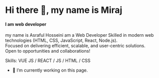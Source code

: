 # Hi there 👋, my name is Miraj
#### I am web developer

my name is Asraful Hosseini am a Web Developer 
Skilled in modern web technologies (HTML, CSS, JavaScript, React, Node.js).  
Focused on delivering efficient, scalable, and user-centric solutions.  
Open to opportunities and collaborations!  



Skills: VUE JS / REACT / JS / HTML / CSS

- 🔭 I’m currently working on this page. 








